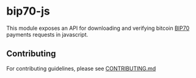 bip70-js
=========

This module exposes an API for downloading
and verifying bitcoin [BIP70](https://github.com/bitcoin/bips/blob/master/bip-0070.mediawiki) payments requests 
in javascript. 

## Contributing

For contributing guidelines, please see [CONTRIBUTING.md](CONTRIBUTING.md)
